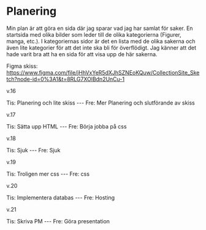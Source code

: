# Planering

Min plan är att göra en sida där jag sparar vad jag har samlat för saker. En startsida med olika bilder som leder till de olika kategorierna (Figurer, manga, etc.).
I kategoriernas sidor är det en lista med de olika sakerna och även lite kategorier för att det inte ska bli för överflödigt. Jag känner att det hade varit bra att ha en sida för att visa upp de här sakerna.

Figma skiss: https://www.figma.com/file/jHhVxYeR5dXJhSZNEoKQuw/CollectionSite_Sketch?node-id=0%3A1&t=8RLG7XOlBdn2UnCu-1

v.16 

Tis: Planering och lite skiss --- 
Fre: Mer Planering och slutförande av skiss

v.17 

Tis: Sätta upp HTML  ---
Fre: Börja jobba på css

v.18 

Tis: Sjuk ---
Fre: Sjuk

v.19

Tis: Troligen mer css ---
Fre: css

v.20

Tis: Implementera databas ---
Fre: Hosting

v.21

Tis: Skriva PM ---
Fre: Göra presentation
